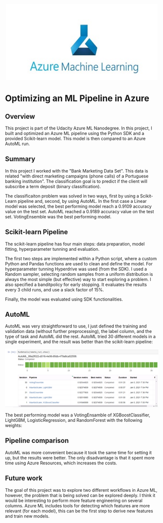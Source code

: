 
<p align="center">
  <img src="AzureML.jpeg" width="500" height="250">
</p>

# Optimizing an ML Pipeline in Azure

## Overview
This project is part of the Udacity Azure ML Nanodegree.
In this project, I built and optimized an Azure ML pipeline using the Python SDK and a provided Scikit-learn model.
This model is then compared to an Azure AutoML run.

## Summary

In this project I worked with the "Bank Marketing Data Set". This data is related "with direct marketing campaigns (phone calls) of a Portuguese banking institution". 
The classification goal is to predict if the client will subscribe a term deposit (binary classification).

The classificaiton problem was solved in two ways, first by using a Scikit-Learn pipeline and, second, by using AutoML. 
In the first case a Linear model was selected, the best performing model reach a 0.9109 accuracy value on the test set.
AutoML reached a 0.9189 accuracy value on the test set. VotingEnsemble was the best performing model.


## Scikit-learn Pipeline

The scikit-learn pipeline has four main steps: data preparation, model fitting, hyperparameter tunning and evaluation. 

The first two steps are implemented within a Python script, where a custom Python and Pandas functions are used to clean and define the model. 
For hyperparameter tunning Hyperdrive was used (from the SDK). I used a Random sampler, selecting random samples from a uniform distribution is always the most simple (but effective) way to start exploring a problem. 
I also specified a banditpolicy for early stopping. It evaluates the results every 3 child runs, and use a slack factor of 15%. 

Finally, the model was evaluated using SDK functionalities. 

## AutoML

AutoML was very straightforward to use, I just defined the training and validation data (without further preprocessing), the label column, and the type of task and AutoML did the rest. 
AutoML tried 30 different models in a single experiment, and the result was better than the scikit-learn pipeline: 

![Screenshot](ScreenShot.png)

The best performing model was a VotingEnsamble of XGBoostClassifier, LightGBM, LogisticRegression, and RandomForest with the following weights: 





## Pipeline comparison

AutoML was more convenient because it took the same time for setting it up, but the results were better. The only disadvantage is that it spent more time using Azure Resources, which increases the costs. 

## Future work

The goal of this project was to explore two different workflows in Azure ML, however, the problem that is being solved can be explored deeply. I think it would be interesting to perform more feature engineering on several columns. Azure ML includes tools for detecting which features are more relevant (for each model), this can be the first step to derive new features and train new models. 

